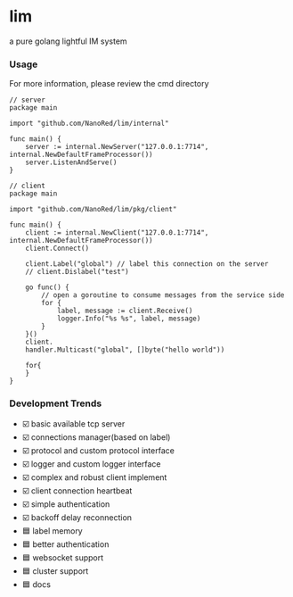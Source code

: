 # lim
a pure golang lightful IM system
### Usage
For more information, please review the cmd directory
```golang
// server
package main

import "github.com/NanoRed/lim/internal"

func main() {
    server := internal.NewServer("127.0.0.1:7714", internal.NewDefaultFrameProcessor())
	server.ListenAndServe()
}
```
```golang
// client
package main

import "github.com/NanoRed/lim/pkg/client"

func main() {
    client := internal.NewClient("127.0.0.1:7714", internal.NewDefaultFrameProcessor())
	client.Connect()

	client.Label("global") // label this connection on the server
    // client.Dislabel("test")

    go func() {
        // open a goroutine to consume messages from the service side
        for {
            label, message := client.Receive()
            logger.Info("%s %s", label, message)
		}
    }()
    client.
    handler.Multicast("global", []byte("hello world"))

    for{
    }
}
```
### Development Trends
- ☑️ basic available tcp server
- ☑️ connections manager(based on label)
- ☑️ protocol and custom protocol interface
- ☑️ logger and custom logger interface
- ☑️ complex and robust client implement
- ☑️ client connection heartbeat
- ☑️ simple authentication
- ☑️ backoff delay reconnection
- 🟦 label memory
- 🟦 better authentication
- 🟦 websocket support
- 🟦 cluster support
- 🟦 docs
